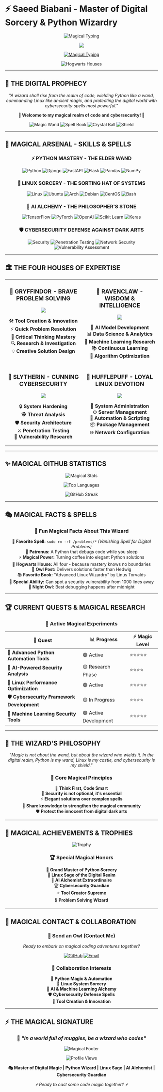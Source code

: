 # ⚡ Saeed Biabani - Master of Digital Sorcery & Python Wizardry

<div align="center">

![Magical Typing](https://readme-typing-svg.herokuapp.com?font=Cinzel&size=35&duration=3000&pause=1000&color=FFD700&background=0D0D0D&center=true&vCenter=true&multiline=true&width=900&height=120&lines=PYTHON+MASTER+WIZARD;LINUX+SORCERER+%7C+CYBERSECURITY+SAGE;AI+ALCHEMIST+%7C+DIGITAL+PROBLEM+SOLVER;THINKER+%7C+RESEARCHER+%7C+TOOL+CREATOR)

<img src="https://capsule-render.vercel.app/api?type=waving&color=gradient&customColorList=6,11,12&height=200&section=header&text=SAEED%20BIABANI&fontSize=50&fontColor=FFD700&animation=fadeIn&fontAlignY=35&desc=Master%20of%20Digital%20Magic%20%7C%20Python%20Wizard%20%7C%20Linux%20Sage&descAlignY=55&descSize=18"/>

[![Magical Typing](https://readme-typing-svg.herokuapp.com?font=Cinzel&size=22&duration=4000&pause=1000&color=9370DB&background=0D111700&center=true&vCenter=true&width=700&lines=Emerging+from+the+Digital+Shadows;Master+of+Python+%26+Linux+Sorcery;Weaving+Magic+with+Code+%26+Algorithms;Protecting+the+Digital+Realm)](https://git.io/typing-svg)

![Hogwarts Houses](https://img.shields.io/badge/🏰_DIGITAL_HOGWARTS-Master_of_All_Houses-8B0000?style=for-the-badge&labelColor=2D1B69&color=FFD700)

</div>

---

## 🔮 **THE DIGITAL PROPHECY**

<div align="center">

*"A wizard shall rise from the realm of code, wielding Python like a wand, commanding Linux like ancient magic, and protecting the digital world with cybersecurity spells most powerful."*

**🌟 Welcome to my magical realm of code and cybersecurity! 🌟**

</div>

<div align="center">

![Magic Wand](https://img.shields.io/badge/🪄_Magic_Wand-Python_Mastery-FFD700?style=for-the-badge&labelColor=8B0000)
![Spell Book](https://img.shields.io/badge/📚_Grimoire-Linux_Expertise-32CD32?style=for-the-badge&labelColor=2F4F2F)
![Crystal Ball](https://img.shields.io/badge/🔮_Crystal_Ball-AI_Alchemy-9370DB?style=for-the-badge&labelColor=4B0082)
![Shield](https://img.shields.io/badge/🛡️_Protection_Spell-Cybersecurity-DC143C?style=for-the-badge&labelColor=8B0000)

</div>

---

## 🏰 **MAGICAL ARSENAL - SKILLS & SPELLS**

<div align="center">

### ⚡ **PYTHON MASTERY - THE ELDER WAND**
![Python](https://img.shields.io/badge/Python-Master_Wizard-3776AB?style=for-the-badge&logo=python&logoColor=FFD700)
![Django](https://img.shields.io/badge/Django-Dark_Arts_Defense-092E20?style=for-the-badge&logo=django&logoColor=white)
![FastAPI](https://img.shields.io/badge/FastAPI-Lightning_Spells-009688?style=for-the-badge&logo=fastapi&logoColor=white)
![Flask](https://img.shields.io/badge/Flask-Potion_Brewing-000000?style=for-the-badge&logo=flask&logoColor=white)
![Pandas](https://img.shields.io/badge/Pandas-Data_Transfiguration-150458?style=for-the-badge&logo=pandas&logoColor=white)
![NumPy](https://img.shields.io/badge/NumPy-Mathematical_Magic-013243?style=for-the-badge&logo=numpy&logoColor=white)

### 🐧 **LINUX SORCERY - THE SORTING HAT OF SYSTEMS**
![Linux](https://img.shields.io/badge/Linux-Grand_Master-FCC624?style=for-the-badge&logo=linux&logoColor=black)
![Ubuntu](https://img.shields.io/badge/Ubuntu-Hufflepuff_Loyal-E95420?style=for-the-badge&logo=ubuntu&logoColor=white)
![Arch](https://img.shields.io/badge/Arch-Slytherin_Cunning-1793D1?style=for-the-badge&logo=arch-linux&logoColor=white)
![Debian](https://img.shields.io/badge/Debian-Ravenclaw_Wisdom-A81D33?style=for-the-badge&logo=debian&logoColor=white)
![CentOS](https://img.shields.io/badge/CentOS-Gryffindor_Brave-262577?style=for-the-badge&logo=centos&logoColor=white)
![Bash](https://img.shields.io/badge/Bash-Shell_Wizardry-4EAA25?style=for-the-badge&logo=gnu-bash&logoColor=white)

### 🔮 **AI ALCHEMY - THE PHILOSOPHER'S STONE**
![TensorFlow](https://img.shields.io/badge/TensorFlow-Neural_Magic-FF6F00?style=for-the-badge&logo=tensorflow&logoColor=white)
![PyTorch](https://img.shields.io/badge/PyTorch-Deep_Learning_Spells-EE4C2C?style=for-the-badge&logo=pytorch&logoColor=white)
![OpenAI](https://img.shields.io/badge/OpenAI-AI_Divination-412991?style=for-the-badge&logo=openai&logoColor=white)
![Scikit Learn](https://img.shields.io/badge/Scikit_Learn-ML_Potions-F7931E?style=for-the-badge&logo=scikit-learn&logoColor=white)
![Keras](https://img.shields.io/badge/Keras-Neural_Networks-D00000?style=for-the-badge&logo=keras&logoColor=white)

### 🛡️ **CYBERSECURITY DEFENSE AGAINST DARK ARTS**
![Security](https://img.shields.io/badge/Cybersecurity-Defense_Master-8B0000?style=for-the-badge&logo=hackerone&logoColor=white)
![Penetration Testing](https://img.shields.io/badge/Penetration_Testing-Dark_Arts_Hunter-FF6B35?style=for-the-badge&logo=kalilinux&logoColor=white)
![Network Security](https://img.shields.io/badge/Network_Security-Protective_Charms-4169E1?style=for-the-badge&logo=wireshark&logoColor=white)
![Vulnerability Assessment](https://img.shields.io/badge/Vulnerability_Research-Threat_Detection-DC143C?style=for-the-badge&logo=metasploit&logoColor=white)

</div>

---

## 🏛️ **THE FOUR HOUSES OF EXPERTISE**

<div align="center">

<table>
<tr>
<td width="50%" valign="top" align="center">

### 🦁 **GRYFFINDOR - BRAVE PROBLEM SOLVING**
<img src="https://img.shields.io/badge/🔴_Courage-Problem_Solver-8B0000?style=for-the-badge&labelColor=FFD700"/>

🛠️ **Tool Creation & Innovation**  
⚡ **Quick Problem Resolution**  
🧠 **Critical Thinking Mastery**  
🔍 **Research & Investigation**  
💡 **Creative Solution Design**  

</td>
<td width="50%" valign="top" align="center">

### 🦅 **RAVENCLAW - WISDOM & INTELLIGENCE**
<img src="https://img.shields.io/badge/🔵_Wisdom-AI_Research-1F4E79?style=for-the-badge&labelColor=87CEEB"/>

🤖 **AI Model Development**  
📊 **Data Science & Analytics**  
🔬 **Machine Learning Research**  
📚 **Continuous Learning**  
🎯 **Algorithm Optimization**  

</td>
</tr>
<tr>
<td width="50%" valign="top" align="center">

### 🐍 **SLYTHERIN - CUNNING CYBERSECURITY**
<img src="https://img.shields.io/badge/🟢_Cunning-Security_Master-2F4F2F?style=for-the-badge&labelColor=C0C0C0"/>

🔒 **System Hardening**  
🕵️ **Threat Analysis**  
🛡️ **Security Architecture**  
⚔️ **Penetration Testing**  
🔐 **Vulnerability Research**  

</td>
<td width="50%" valign="top" align="center">

### 🦡 **HUFFLEPUFF - LOYAL LINUX DEVOTION**
<img src="https://img.shields.io/badge/🟡_Loyalty-Linux_Expert-FFD700?style=for-the-badge&labelColor=000000"/>

🐧 **System Administration**  
⚙️ **Server Management**  
🔧 **Automation & Scripting**  
📦 **Package Management**  
🌐 **Network Configuration**  

</td>
</tr>
</table>

</div>

---

## ✨ **MAGICAL GITHUB STATISTICS**

<div align="center">

![Magical Stats](https://github-readme-stats.vercel.app/api?username=saeedbiabani&show_icons=true&theme=radical&hide_border=true&bg_color=0D1117&title_color=FFD700&text_color=FFFFFF&icon_color=9370DB&count_private=true)

![Top Languages](https://github-readme-stats.vercel.app/api/top-langs/?username=saeedbiabani&layout=compact&theme=radical&hide_border=true&bg_color=0D1117&title_color=FFD700&text_color=FFFFFF)

![GitHub Streak](https://github-readme-streak-stats.herokuapp.com/?user=saeedbiabani&theme=radical&hide_border=true&background=0D1117&stroke=FFD700&ring=9370DB&fire=FF6347&currStreakNum=FFFFFF&sideNums=FFFFFF&currStreakLabel=FFD700&sideLabels=FFD700&dates=FFFFFF)

</div>

---

## 🎭 **MAGICAL FACTS & SPELLS**

<div align="center">

### 🌟 **Fun Magical Facts About This Wizard**

🔮 **Favorite Spell:** `sudo rm -rf /problems/*` *(Vanishing Spell for Digital Problems)*  
🐍 **Patronus:** A Python that debugs code while you sleep  
⚡ **Magical Power:** Turning coffee into elegant Python solutions  
🏰 **Hogwarts House:** All four - because mastery knows no boundaries  
🦉 **Owl Post:** Delivers solutions faster than Hedwig  
📚 **Favorite Book:** "Advanced Linux Wizardry" by Linus Torvalds  
🎯 **Special Ability:** Can spot a security vulnerability from 1000 lines away  
🌙 **Night Owl:** Best debugging happens after midnight  

</div>

---

## 🏆 **CURRENT QUESTS & MAGICAL RESEARCH**

<div align="center">

### 🔬 **Active Magical Experiments**

| 🎯 **Quest** | 📊 **Progress** | ⚡ **Magic Level** |
|--------------|----------------|-------------------|
| **🐍 Advanced Python Automation Tools** | 🟢 Active | ⭐⭐⭐⭐⭐ |
| **🤖 AI-Powered Security Analysis** | 🟡 Research Phase | ⭐⭐⭐⭐ |
| **🐧 Linux Performance Optimization** | 🟢 Active | ⭐⭐⭐⭐⭐ |
| **🛡️ Cybersecurity Framework Development** | 🟡 In Progress | ⭐⭐⭐⭐ |
| **🔮 Machine Learning Security Tools** | 🟢 Active Development | ⭐⭐⭐⭐⭐ |

</div>

---

## 🌟 **THE WIZARD'S PHILOSOPHY**

<div align="center">

*"Magic is not about the wand, but about the wizard who wields it. In the digital realm, Python is my wand, Linux is my castle, and cybersecurity is my shield."*

### 💫 **Core Magical Principles**
🎯 **Think First, Code Smart**  
🔮 **Security is not optional, it's essential**  
⚡ **Elegant solutions over complex spells**  
🌟 **Share knowledge to strengthen the magical community**  
🛡️ **Protect the innocent from digital dark arts**  

</div>

---

## 🎪 **MAGICAL ACHIEVEMENTS & TROPHIES**

<div align="center">

![Trophy](https://github-profile-trophy.vercel.app/?username=saeedbiabani&theme=radical&no-frame=true&no-bg=true&column=4&margin-w=15&margin-h=15)

### 🏆 **Special Magical Honors**
🥇 **Grand Master of Python Sorcery**  
🥈 **Linux Sage of the Digital Realm**  
🥉 **AI Alchemist Extraordinaire**  
🏆 **Cybersecurity Guardian**  
⭐ **Tool Creator Supreme**  
🎖️ **Problem Solving Wizard**  

</div>

---

## 🔮 **MAGICAL CONTACT & COLLABORATION**

<div align="center">

### 🦉 **Send an Owl (Contact Me)**

*Ready to embark on magical coding adventures together?*

[![GitHub](https://img.shields.io/badge/🏰_GitHub-Magical_Repository-FFD700?style=for-the-badge&logo=github&logoColor=white)](https://github.com/saeedbiabani)
[![Email](https://img.shields.io/badge/📧_Owl_Post-Send_Message-9370DB?style=for-the-badge&logo=gmail&logoColor=white)](mailto:your.email@example.com)

### 🌟 **Collaboration Interests**
🐍 **Python Magic & Automation**  
🐧 **Linux System Sorcery**  
🤖 **AI & Machine Learning Alchemy**  
🛡️ **Cybersecurity Defense Spells**  
🔧 **Tool Creation & Innovation**  

</div>

---

## ⚡ **THE MAGICAL SIGNATURE**

<div align="center">

### 🌟 *"In a world full of muggles, be a wizard who codes"*

![Magical Footer](https://capsule-render.vercel.app/api?type=waving&color=gradient&customColorList=6,11,12&height=120&section=footer&animation=fadeIn)

![Profile Views](https://komarev.com/ghpvc/?username=saeedbiabani&color=FFD700&style=for-the-badge&label=MAGICAL+VISITORS)

**🎭 Master of Digital Magic | Python Wizard | Linux Sage | AI Alchemist | Cybersecurity Guardian**

*⚡ Ready to cast some code magic together? ⚡*

</div>
